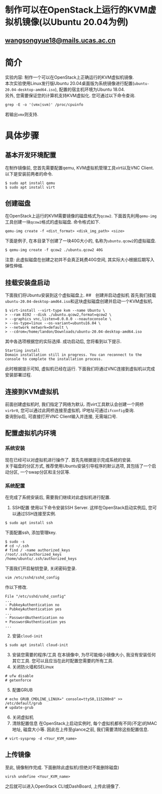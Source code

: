 # 制作可以在OpenStack上运行的KVM虚拟机镜像(以Ubuntu 20.04为例)
## wangsongyue18@mails.ucas.ac.cn
# 简介
实验内容: 制作一个可以在OpenStack上正确运行的KVM虚拟机镜像.\
本次实验使用Linux发行版Ubuntu 20.04桌面版为系统镜像进行配置(`ubuntu-20.04-desktop-amd64.iso`), 配置的宿主机环境为Ubuntu 18.04. \
另外, 您需要保证您的计算机支持KVM虚拟化. 您可通过以下命令查询.
```
grep -E -o '(vmx|svm)' /proc/cpuinfo
```
若输出`vmx`则支持.
# 具体步骤

## 基本开发环境配置
在制作镜像前, 您首先需要配置qemu, KVM虚拟机管理工具virt以及VNC Client. 以下是安装前两者的命令.
```
$ sudo apt install qemu
$ sudo apt install virt
```
## 创建磁盘
在OpenStack上运行的KVM需要镜像的磁盘格式为`qcow2`. 下面首先利用`qemu-img`工具创建一块`qcow2`格式的虚拟磁盘. 命令格式如下.
```
qemu-img create -f <dist_format> <disk_img_path> <size>
```
下面是例子, 在本目录下创建了一块40G大小的, 名称为`ubuntu.qcow2`的虚拟磁盘.
```
$ qemu-img create -f qcow2 ./ubuntu.qcow2 40G
```
注意: 此虚拟磁盘在创建之初并不会真正耗费40G空间, 其实际大小根据后期写入弹性伸缩.
## 挂载安装盘启动
下面我们将Ubuntu安装到这个虚拟磁盘上. 
##　创建并启动虚拟机
首先我们挂载`ubuntu-20.04-desktop-amd64.iso`和这块虚拟磁盘创建并启动一个KVM虚拟机.
```
$ virt-install --virt-type kvm --name Ubuntu \
> --ram 8192 --disk ./ubuntu.qcow2,format=qcow2 \
> --graphics vnc,listen=0.0.0.0 --noautoconsole \
> --os-type=linux --os-variant=ubuntu16.04 \
> --network network=default \
> --cdrom=/home/landon/Downloads/ubuntu-20.04-desktop-amd64.iso 
```
其中各选项根据您的实际选择. 成功启动后, 您将看到以下提示.
```
Starting install
Domain installation still in progress. You can reconnect to the console to complete the installation process.
```
此时根据提示可知, 虚拟机已经在运行. 下面我们将通过VNC连接到虚拟机以完成安装部署过程.
## 连接到KVM虚拟机
前面创建虚拟机时, 我们指定了网络为默认. 而virt工具默认会创建一个网桥`virbr0`, 您可以通过此网桥连接至虚拟机. IP地址可通过`ifconfig`查询. \
查询到ip后, 可直接打开VNC Client输入并连接, 无需端口号.
## 配置虚拟机内环境

### 系统安装
现在已经可以对虚拟机进行操作了. 首先先根据提示完成系统的安装.\
关于磁盘的分区方式, 推荐使用Ubuntu安装引导程序的默认选项, 其包括了一个启动分区, 一个swap分区和主分区等.
### 系统配置
在完成了系统安装后, 需要我们继续对此虚拟机进行配置.
1. SSH配置
使用以下命令安装SSH Server. 这样在OpenStack启动实例后, 您可以通过SSH连接至实例.
```
$ sudo apt install ssh
```
下面配置ssh, 添加管理key.
```
$ sudo -s
# cd ~/.ssh
# find / -name authorized_keys
/root/.ssh/authorized_keys
/home/ubuntu/.ssh/authorized_keys
```
下面我们开启秘钥登录, 关闭密码登录.
```
vim /etc/sshd/sshd_config
```
作以下修改.
```
File "/etc/sshd/sshd_config"
...
- PubkeyAuthentication no
+ PubkeyAuthentication yes
...
- PasswordAuthentication no
+ PasswordAuthentication yes
...
```
2. 安装`cloud-init`
```
$ sudo apt install cloud-init
```
3. 安装您需要的程序/工具
在本镜像中, 为尽可能缩小镜像大小, 我没有安装任何其它工具. 您可以且应当在此时配置您需要的所有工具.
4. 关闭防火墙和SELinux
```
# ufw disable
# getenforce 
```
5. 配置GRUB
```
# echo GRUB_CMDLINE_LINUX=" console=ttyS0,115200n8" >> /etc/default/grub
# update-grub
```
6. 关闭虚拟机
7. 清除配置信息
在OpenStack上启动实例时, 每个虚拟机都有不同(不定)的MAC地址, 磁盘大小等. 因此在上传至glance之前, 我们需要清除这些配置信息.
```
# virt-sysprep -d <Your_KVM_name>
```
## 上传镜像
至此, 镜像制作完成. 下面删除此虚拟机(但绝对不能删除磁盘)
```
virsh undefine <Your_KVM_name>
```
之后就可以进入OpenStack CLI或DashBoard, 上传此镜像了.
